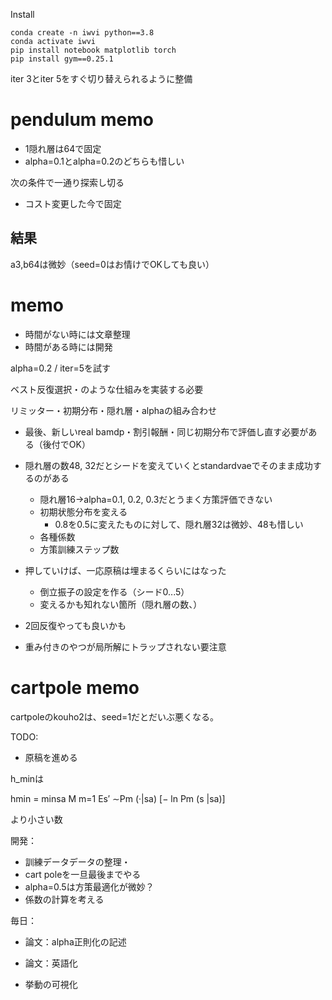 
Install
```
conda create -n iwvi python==3.8
conda activate iwvi
pip install notebook matplotlib torch 
pip install gym==0.25.1
```

iter 3とiter 5をすぐ切り替えられるように整備

# pendulum memo 
* 1隠れ層は64で固定
* alpha=0.1とalpha=0.2のどちらも惜しい

次の条件で一通り探索し切る
* コスト変更した今で固定
## 結果
a3,b64は微妙（seed=0はお情けでOKしても良い）



# memo
* 時間がない時には文章整理
* 時間がある時には開発

alpha=0.2 / iter=5を試す


ベスト反復選択・のような仕組みを実装する必要

リミッター・初期分布・隠れ層・alphaの組み合わせ


* 最後、新しいreal bamdp・割引報酬・同じ初期分布で評価し直す必要がある（後付でOK）

* 隠れ層の数48, 32だとシードを変えていくとstandardvaeでそのまま成功するのがある
  * 隠れ層16→alpha=0.1, 0.2, 0.3だとうまく方策評価できない
  * 初期状態分布を変える
    * 0.8を0.5に変えたものに対して、隠れ層32は微妙、48も惜しい
  * 各種係数
  * 方策訓練ステップ数

* 押していけば、一応原稿は埋まるくらいにはなった
  * 倒立振子の設定を作る（シード0...5）
  * 変えるかも知れない箇所（隠れ層の数、）

* 2回反復やっても良いかも
* 重み付きのやつが局所解にトラップされない要注意


# cartpole memo
cartpoleのkouho2は、seed=1だとだいぶ悪くなる。




TODO:

* 原稿を進める


h_minは

hmin = minsa M
m=1 Es′ ∼Pm (·|sa) [− ln Pm (s |sa)]

より小さい数

開発：
* 訓練データデータの整理・
* cart poleを一旦最後までやる
* alpha=0.5は方策最適化が微妙？
* 係数の計算を考える

毎日：
* 論文：alpha正則化の記述
* 論文：英語化

* 挙動の可視化



